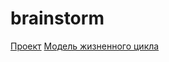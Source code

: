 # brainstorm
[Проект](https://github.com/susu-organization/repository1/blob/main/project.md)
[Модель жизненного цикла](https://github.com/susu-organization/repository1/blob/main/lifecycle.md)
